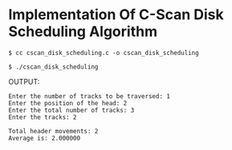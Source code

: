 # Implementation Of C-Scan Disk Scheduling Algorithm

`$ cc cscan_disk_scheduling.c -o cscan_disk_scheduling`

`$ ./cscan_disk_scheduling`

OUTPUT:

```
Enter the number of tracks to be traversed: 1
Enter the position of the head: 2
Enter the total number of tracks: 3
Enter the tracks: 2

Total header movements: 2
Average is: 2.000000                                                                                                                                                                 

```
